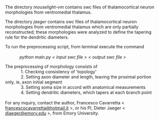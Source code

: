 The directory <i>mouselight-vm</i> contains swc files of thalamocortical neuron morphologies from ventromedial thalamus.

The directory <i>jaeger</i> contains swc files of thalamocortical neuron morphologies from ventromedial thalamus which are only partially reconstructed; 
these morphologies were analyzed to define the tapering rule for the dendritic diameters.

To run the preprocessing script, from terminal execute the command<br><br>
<i>
&nbsp;&nbsp;&nbsp;&nbsp;&nbsp;&nbsp;&nbsp;&nbsp;&nbsp;&nbsp;&nbsp;&nbsp;python main.py &lt; input swc file &gt; &lt; output swc file &gt;
</i>

The preprocessing of morphology consists of <br>
&nbsp;&nbsp;&nbsp;&nbsp;&nbsp;&nbsp;&nbsp;&nbsp;&nbsp;&nbsp;&nbsp;&nbsp; 1. Checking consistency of 'topology' <br>
&nbsp;&nbsp;&nbsp;&nbsp;&nbsp;&nbsp;&nbsp;&nbsp;&nbsp;&nbsp;&nbsp;&nbsp; 2. Setting axon diameter and length, leaving the proximal portion only, ie, axon initial segment<br>
&nbsp;&nbsp;&nbsp;&nbsp;&nbsp;&nbsp;&nbsp;&nbsp;&nbsp;&nbsp;&nbsp;&nbsp; 3. Setting soma size in accord with anatomical measurements <br>
&nbsp;&nbsp;&nbsp;&nbsp;&nbsp;&nbsp;&nbsp;&nbsp;&nbsp;&nbsp;&nbsp;&nbsp; 4. Setting dendritic diameters, which tapers at each branch point <br>
<br>
For any inquiry, contact the author, Francesco Cavarretta &lt; francescocavarretta@hotmail.it &gt;, or his PI, Dieter Jaeger &lt; djaeger@emory.edu &gt;, from Emory University.

